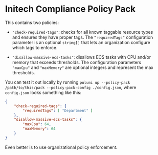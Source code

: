 # Initech Compliance Policy Pack

This contains two policies:

* `"check-required-tags"`: checks for all known taggable resource types and ensures they have proper tags. The `"requiredTags"` configuration parameter is an optional `string[]` that lets an organization configure which tags to enforce.

* `"disallow-massive-ecs-tasks"`: disallows ECS tasks with CPU and/or memory that exceeds thresholds. The configuration parameters `"maxCpu"` and `"maxMemory"` are optional integers and represent the max thresholds.

You can test it out locally by running `pulumi up --policy-pack /path/to/this/pack --policy-pack-config ./config.json`, where `config.json` looks something like this:

```json
{
    "check-required-tags": {
        "requiredTags": [ "Department" ]
    },
    "disallow-massive-ecs-tasks": {
        "maxCpu": 64,
        "maxMemory": 64
    }
}
```

Even better is to use organizational policy enforcement.
